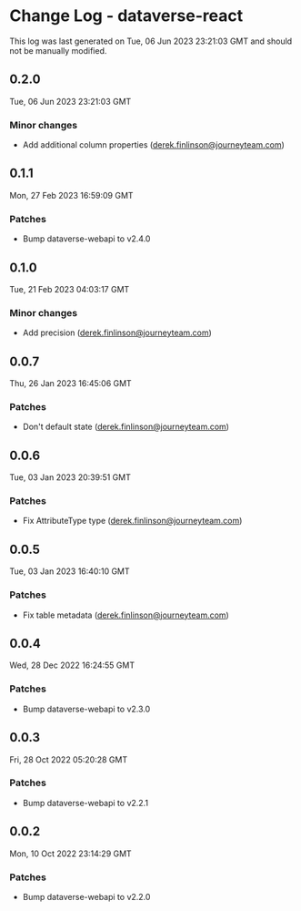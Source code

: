# Change Log - dataverse-react

This log was last generated on Tue, 06 Jun 2023 23:21:03 GMT and should not be manually modified.

<!-- Start content -->

## 0.2.0

Tue, 06 Jun 2023 23:21:03 GMT

### Minor changes

- Add additional column properties (derek.finlinson@journeyteam.com)

## 0.1.1

Mon, 27 Feb 2023 16:59:09 GMT

### Patches

- Bump dataverse-webapi to v2.4.0

## 0.1.0

Tue, 21 Feb 2023 04:03:17 GMT

### Minor changes

- Add precision (derek.finlinson@journeyteam.com)

## 0.0.7

Thu, 26 Jan 2023 16:45:06 GMT

### Patches

- Don't default state (derek.finlinson@journeyteam.com)

## 0.0.6

Tue, 03 Jan 2023 20:39:51 GMT

### Patches

- Fix AttributeType type (derek.finlinson@journeyteam.com)

## 0.0.5

Tue, 03 Jan 2023 16:40:10 GMT

### Patches

- Fix table metadata (derek.finlinson@journeyteam.com)

## 0.0.4

Wed, 28 Dec 2022 16:24:55 GMT

### Patches

- Bump dataverse-webapi to v2.3.0

## 0.0.3

Fri, 28 Oct 2022 05:20:28 GMT

### Patches

- Bump dataverse-webapi to v2.2.1

## 0.0.2

Mon, 10 Oct 2022 23:14:29 GMT

### Patches

- Bump dataverse-webapi to v2.2.0
